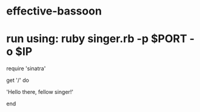 # effective-bassoon
# run using: ruby singer.rb -p $PORT -o $IP

require 'sinatra'

get '/' do

  'Hello there, fellow singer!'
  
  end
